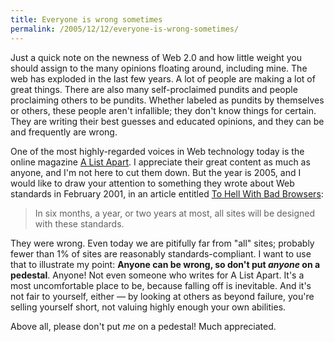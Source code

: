 ```yaml
---
title: Everyone is wrong sometimes
permalink: /2005/12/12/everyone-is-wrong-sometimes/
---
```

Just a quick note on the newness of Web 2.0 and how little weight you should assign to the many opinions floating around, including mine. The web has exploded in the last few years. A lot of people are making a lot of great things. There are also many self-proclaimed pundits and people proclaiming others to be pundits. Whether labeled as pundits by themselves or others, these people aren't infallible; they don't know things for certain. They are writing their best guesses and educated opinions, and they can be and frequently are wrong.

One of the most highly-regarded voices in Web technology today is the online magazine [A List Apart][1]. I appreciate their great content as much as anyone, and I'm not here to cut them down. But the year is 2005, and I would like to draw your attention to something they wrote about Web standards in February 2001, in an article entitled [To Hell With Bad Browsers][2]:

<blockquote cite="http://www.alistapart.com/stories/tohell/">
  <p>
    In six months, a year, or two years at most, all sites will be designed with these standards.
  </p>
</blockquote>

They were wrong. Even today we are pitifully far from "all" sites; probably fewer than 1% of sites are reasonably standards-compliant. I want to use that to illustrate my point: **Anyone can be wrong, so don't put *anyone* on a pedestal**. Anyone! Not even someone who writes for A List Apart. It's a most uncomfortable place to be, because falling off is inevitable. And it's not fair to yourself, either &#8212; by looking at others as beyond failure, you're selling yourself short, not valuing highly enough your own abilities.

Above all, please don't put *me* on a pedestal! Much appreciated.

 [1]: http://www.alistapart.com
 [2]: http://www.alistapart.com/stories/tohell/
